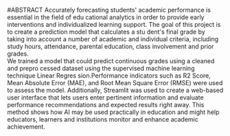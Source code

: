 #ABSTRACT 
Accurately forecasting students' academic performance is essential in the field of edu
cational analytics in order to provide early interventions and individualized learning 
support. The goal of this project is to create a prediction model that calculates a stu
dent's final grade by taking into account a number of academic and individual criteria, 
including study hours, attendance, parental education, class involvement  and prior 
grades.  
We trained a model that could predict continuous grades using a cleaned and prepro
cessed dataset using the supervised machine learning technique Linear Regres
sion.Performance indicators such as R2 Score, Mean Absolute Error (MAE), and Root 
Mean Square Error (RMSE) were used to assess the model. 
Additionally, Streamlit was used to create a web-based user interface that lets users 
enter pertinent information and evaluate performance recommendations and expected 
results right away. This method shows how AI may be used practically in education 
and might help educators, learners and institutions monitor and enhance academic 
achievement.  
